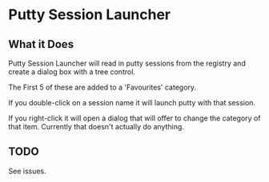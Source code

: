# Putty Session Launcher

## What it Does

Putty Session Launcher will read in putty sessions from the registry and 
create a dialog box with a tree control. 

The First 5 of these are added to a 'Favourites' category.

If you double-click on a session name it will launch putty with that session.

If you right-click it will open a dialog that will offer to change the 
category of that item. Currently that doesn't actually do anything.

## TODO

See issues.

